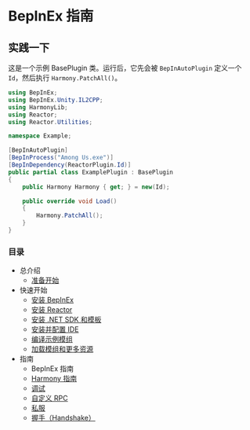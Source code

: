 # BepInEx 指南

## 实践一下

这是一个示例 BasePlugin 类。运行后，它先会被 `BepInAutoPlugin` 定义一个 `Id`，然后执行 `Harmony.PatchAll()`。

```csharp
using BepInEx;
using BepInEx.Unity.IL2CPP;
using HarmonyLib;
using Reactor;
using Reactor.Utilities;

namespace Example;

[BepInAutoPlugin]
[BepInProcess("Among Us.exe")]
[BepInDependency(ReactorPlugin.Id)]
public partial class ExamplePlugin : BasePlugin
{
    public Harmony Harmony { get; } = new(Id);

    public override void Load()
    {
        Harmony.PatchAll();
    }
}
```

### 目录

- 总介绍
  - [准备开始](/docs/introduction/getting_started.md)
- 快速开始
  - [安装 BepInEx](/docs/quick_start/install_bepinex.md)
  - [安装 Reactor](/docs/quick_start/install_reactor.md)
  - [安装 .NET SDK 和模板](/docs/quick_start/install_netsdk_template.md)
  - [安装并配置 IDE](/docs/quick_start/install_configure_ide.md)
  - [编译示例模组](/docs/quick_start/compile_example_mod.md)
  - [加载模组和更多资源](/docs/quick_start/launch_more_resources.md)
- 指南
  - BepInEx 指南
  - [Harmony 指南](/docs/guides/harmony_guide.md)
  - [调试](/docs/guides/debugging.md)
  - [自定义 RPC](/docs/guides/custom_rpcs.md)
  - [私服](/docs/guides/custom_server.md)
  - [握手（Handshake）](/docs/guides/handshake.md)